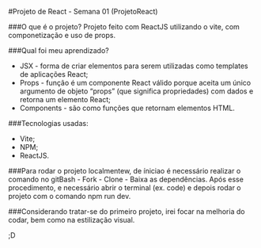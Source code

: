 #Projeto de React - Semana 01 (ProjetoReact)

###O que é o projeto?
Projeto feito com ReactJS utilizando o vite, com componetização e uso de props.

###Qual foi meu aprendizado?
* JSX - forma de criar elementos para serem utilizadas como templates de aplicações React;
* Props - função é um componente React válido porque aceita um único argumento de objeto “props” (que significa propriedades) com dados e retorna um elemento React;
* Components - são como funções que retornam elementos HTML.

###Tecnologias usadas:
* Vite;
* NPM;
* ReactJS.

###Para rodar o projeto localmentew, de íniciao é necessário realizar o comando no gitBash - Fork - Clone - Baixa as dependências. Após esse procedimento, e necessário abrir o terminal (ex. code) e depois rodar o projeto com o comando npm run dev.

###Considerando tratar-se do primeiro projeto, irei focar na melhoria do codar, bem como na estilização visual.

;D